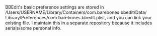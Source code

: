 BBEdit's basic preference settings are stored in /Users/USERNAME/Library/Containers/com.barebones.bbedit/Data/
Library/Preferences/com.barebones.bbedit.plist, and you can link your existing file. I maintain this in a separate repository because it includes serials/some personal info.